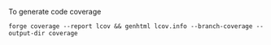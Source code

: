 To generate code coverage 
```
forge coverage --report lcov && genhtml lcov.info --branch-coverage --output-dir coverage
```